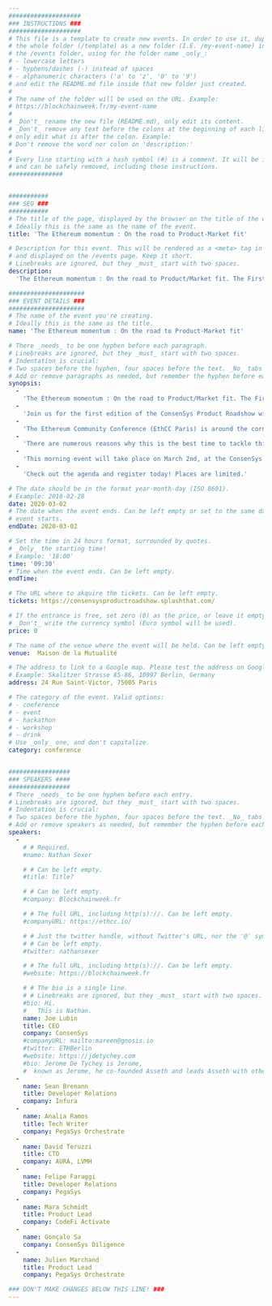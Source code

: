 ```yaml
---
####################
### INSTRUCTIONS ###
####################
# This file is a template to create new events. In order to use it, duplicate
# the whole folder (/template) as a new folder (I.E. /my-event-name) inside of
# the /events folder, using for the folder name _only_:
# - lowercase letters
# - hyphens/dashes (-) instead of spaces
# - alphanumeric characters ('a' to 'z', '0' to '9')
# and edit the README.md file inside that new folder just created.
#
# The name of the folder will be used on the URL. Example:
# https://blockchainweek.fr/my-event-name
#
# _Don't_ rename the new file (README.md), only edit its content.
# _Don't_ remove any text before the colons at the beginning of each line,
# only edit what is after the colon. Example:
# Don't remove the word nor colon on 'description:'
#
# Every line starting with a hash symbol (#) is a comment. It will be ignored
# and can be safely removed, including these instructions.
###############


###########
### SEO ###
###########
# The title of the page, displayed by the browser on the title of the window.
# Ideally this is the same as the name of the event.
title: 'The Ethereum momentum : On the road to Product-Market fit'

# Description for this event. This will be rendered as a <meta> tag in the HTML,
# and displayed on the /events page. Keep it short.
# Linebreaks are ignored, but they _must_ start with two spaces.
description: 
  'The Ethereum momentum : On the road to Product/Market fit. The First edition of the ConsenSys Product Roadshow'

#####################
### EVENT DETAILS ###
#####################
# The name of the event you're creating.
# Ideally this is the same as the title.
name: 'The Ethereum momentum : On the road to Product-Market fit'

# There _needs_ to be one hyphen before each paragraph.
# Linebreaks are ignored, but they _must_ start with two spaces.
# Indentation is crucial:
# Two spaces before the hyphen, four spaces before the text. _No_ tabs allowed.
# Add or remove paragraphs as needed, but remember the hyphen before each entry.
synopsis:
  -
    'The Ethereum momentum : On the road to Product/Market fit. The First edition of the ConsenSys Product Roadshow'
  -
    'Join us for the first edition of the ConsenSys Product Roadshow with a special guest: Joe Lubin, co-founder of Ethereum and CEO of ConsenSys.'
  -
    'The Ethereum Community Conference (EthCC Paris) is around the corner and we wanted to leverage this fantastic opportunity to bring together some of the key technology influencers and the early and most active users in the blockchain space around a strong and insightful topic: Product Market/fit.'
  -
    'There are numerous reasons why this is the best time to tackle this huge question: the maturity and professionalization of the Ethereum ecosystem, the growing and impressive track record of Enterprise and financial institution adoption, and a tech stack that is gaining ground among thousands of developers.'
  -
    'This morning event will take place on March 2nd, at the ConsenSys office in Paris and will be a combination of a keynote, interactive client testimonial and working session to ensure speakers can share best practices and gather insight from the audience, while setting the scene for all the product representatives at ConsenSys to showcase the latest exciting features and foster user feedback during these sessions and the lunch party.'
  -
    'Check out the agenda and register today! Places are limited.'

# The date should be in the format year-month-day (ISO 8601).
# Example: 2018-02-28
date: 2020-03-02
# The date when the event ends. Can be left empty or set to the same day the
# event starts.
endDate: 2020-03-02

# Set the time in 24 hours format, surrounded by quotes.
# _Only_ the starting time!
# Example: '18:00'
time: '09:30'
# Time when the event ends. Can be left empty.
endTime: 

# The URL where to akquire the tickets. Can be left empty.
tickets: https://consensysproductroadshow.splashthat.com/

# If the entrance is free, set zero (0) as the price, or leave it empty.
# _Don't_ write the currency symbol (Euro symbol will be used).
price: 0

# The name of the venue where the event will be held. Can be left empty.
venue:  Maison de la Mutualité

# The address to link to a Google map. Please test the address on Google Maps.
# Example: Skalitzer Strasse 85-86, 10997 Berlin, Germany
address: 24 Rue Saint-Victor, 75005 Paris

# The category of the event. Valid options:
# - conference
# - event
# - hackathon
# - workshop
# - drink
# Use _only_ one, and don't capitalize.
category: conference


#################
### SPEAKERS ####
#################
# There _needs_ to be one hyphen before each entry.
# Linebreaks are ignored, but they _must_ start with two spaces.
# Indentation is crucial:
# Two spaces before the hyphen, four spaces before the text. _No_ tabs allowed.
# Add or remove speakers as needed, but remember the hyphen before each entry.
speakers:
  -
    # # Required.
    #name: Nathan Sexer

    # # Can be left empty.
    #title: Title?

    # # Can be left empty.
    #company: Blockchainweek.fr

    # # The full URL, including http(s)://. Can be left empty.
    #companyURL: https://ethcc.io/

    # # Just the twitter handle, without Twitter's URL, nor the '@' symbol.
    # # Can be left empty.
    #twitter: nathansexer

    # # The full URL, including http(s)://. Can be left empty.
    #website: https://blockchainweek.fr

    # # The bio is a single line.
    # # Linebreaks are ignored, but they _must_ start with two spaces.
    #bio: Hi.
    #   This is Nathan. 
    name: Joe Lubin
    title: CEO
    company: ConsenSys
    #companyURL: mailto:mareen@gnosis.io
    #twitter: ETHBerlin
    #website: https://jdetychey.com
    #bio: Jerome De Tychey is Jerome,
    #  known as Jerome, he co-founded Asseth and leads Asseth with other asseths.
  -
    name: Sean Brenann
    title: Developer Relations
    company: Infura
  -
    name: Analia Ramos 
    title: Tech Writer
    company: PegaSys Orchestrate
  -
    name: David Teruzzi
    title: CTO
    company: AURA, LVMH
  -
    name: Felipe Faraggi
    title: Developer Relations
    company: PegaSys
  -
    name: Mara Schmidt
    title: Product Lead
    company: CodeFi Activate
  -
    name: Gonçalo Sa
    company: ConsenSys Diligence
  -
    name: Julien Marchand
    title: Product Lead
    company: PegaSys Orchestrate

### DON'T MAKE CHANGES BELOW THIS LINE! ###
---
```

<!-- ### DON'T MAKE CHANGES BELOW THIS LINE! ### -->

<Event-Content/>
